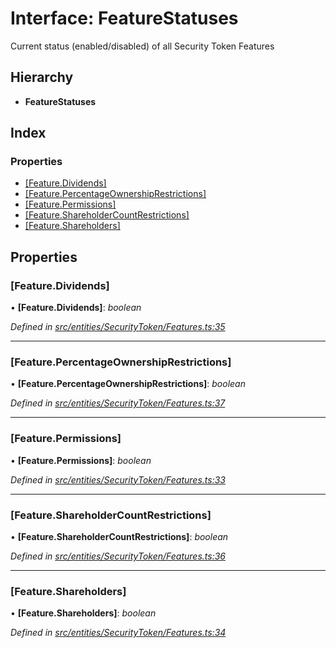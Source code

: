 # Interface: FeatureStatuses

Current status (enabled/disabled) of all Security Token Features

## Hierarchy

* **FeatureStatuses**

## Index

### Properties

* [[Feature.Dividends]](entities.securitytoken.featurestatuses.md#[feature.dividends])
* [[Feature.PercentageOwnershipRestrictions]](entities.securitytoken.featurestatuses.md#[feature.percentageownershiprestrictions])
* [[Feature.Permissions]](entities.securitytoken.featurestatuses.md#[feature.permissions])
* [[Feature.ShareholderCountRestrictions]](entities.securitytoken.featurestatuses.md#[feature.shareholdercountrestrictions])
* [[Feature.Shareholders]](entities.securitytoken.featurestatuses.md#[feature.shareholders])

## Properties

###  [Feature.Dividends]

• **[Feature.Dividends]**: *boolean*

*Defined in [src/entities/SecurityToken/Features.ts:35](https://github.com/PolymathNetwork/polymath-sdk/blob/73ecb26/src/entities/SecurityToken/Features.ts#L35)*

___

###  [Feature.PercentageOwnershipRestrictions]

• **[Feature.PercentageOwnershipRestrictions]**: *boolean*

*Defined in [src/entities/SecurityToken/Features.ts:37](https://github.com/PolymathNetwork/polymath-sdk/blob/73ecb26/src/entities/SecurityToken/Features.ts#L37)*

___

###  [Feature.Permissions]

• **[Feature.Permissions]**: *boolean*

*Defined in [src/entities/SecurityToken/Features.ts:33](https://github.com/PolymathNetwork/polymath-sdk/blob/73ecb26/src/entities/SecurityToken/Features.ts#L33)*

___

###  [Feature.ShareholderCountRestrictions]

• **[Feature.ShareholderCountRestrictions]**: *boolean*

*Defined in [src/entities/SecurityToken/Features.ts:36](https://github.com/PolymathNetwork/polymath-sdk/blob/73ecb26/src/entities/SecurityToken/Features.ts#L36)*

___

###  [Feature.Shareholders]

• **[Feature.Shareholders]**: *boolean*

*Defined in [src/entities/SecurityToken/Features.ts:34](https://github.com/PolymathNetwork/polymath-sdk/blob/73ecb26/src/entities/SecurityToken/Features.ts#L34)*
